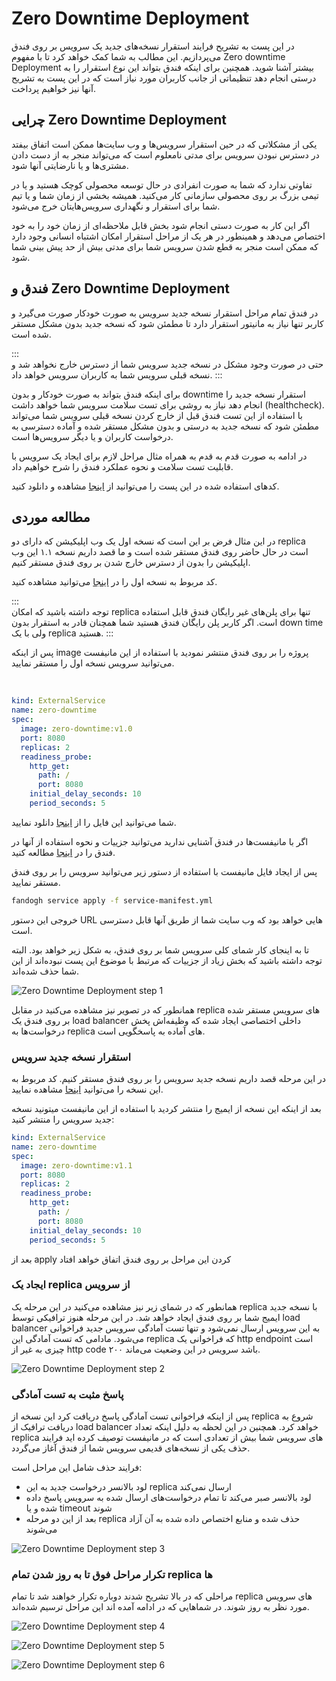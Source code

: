 # Zero Downtime Deployment

در این پست به تشریح فرایند استقرار نسخه‌های جدید یک سرویس بر روی فندق می‌پردازیم. این مطالب به شما کمک خواهد کرد تا با مفهوم Zero downtime Deployment بیشتر آشنا شوید. همچنین برای اینکه فندق بتواند این نوع استقرار را به درستی انجام  دهد تنظیماتی از جانب کاربران مورد نیاز است که در این پست به تشریح آنها نیز خواهیم پرداخت.

##  چرایی Zero Downtime Deployment

یکی از مشکلاتی که در حین استقرار سرویس‌ها و وب‌ سایت‌ها ممکن است اتفاق بیفتد در دسترس نبودن سرویس برای مدتی نامعلوم است که می‌تواند منجر به از دست دادن مشتری‌ها و یا نارضایتی آنها شود.

تفاوتی ندارد که شما به صورت انفرادی در حال توسعه محصولی کوچک هستید و یا در تیمی بزرگ بر روی محصولی سازمانی کار می‌کنید. همیشه بخشی از زمان شما و یا تیم شما برای استقرار و نگهداری سرویس‌هایتان خرج می‌شود.
 
اگر این کار به صورت دستی انجام شود بخش قابل ملاحظه‌ای از زمان خود را به خود اختصاص می‌دهد و همینطور در هر یک از مراحل استقرار امکان اشتباه انسانی وجود دارد که ممکن است منجر به قطع شدن سرویس شما برای مدتی بیش از حد پیش بینی شما شود. 


## فندق و Zero Downtime Deployment

در فندق تمام مراحل استقرار نسخه جدید سرویس به صورت خودکار صورت می‌گیرد و کاربر تنها نیاز به مانیتور استقرار دارد تا  مطمئن شود  که نسخه جدید بدون مشکل مستقر شده است.

:::     
 حتی در صورت وجود مشکل در نسخه جدید سرویس شما از دسترس خارج نخواهد شد و نسخه قبلی سرویس شما به کاربران سرویس خواهد داد. 
:::

برای اینکه فندق بتواند به صورت خودکار و بدون downtime استقرار نسخه جدید را انجام دهد نیاز به روشی برای تست سلامت سرویس شما خواهد داشت (healthcheck). با استفاده از این تست فندق قبل از خارج کردن نسخه قبلی سرویس شما می‌تواند مطمئن شود که نسخه جدید به درستی و بدون مشکل مستقر شده و آماده دسترسی به درخواست کاربران و یا دیگر سرویس‌ها است. 

در ادامه به صورت قدم به قدم به همراه مثال مراحل لازم برای ایجاد یک سرویس با قابلیت تست سلامت و نحوه عملکرد فندق را شرح خواهیم داد.


کدهای استفاده شده در این پست را می‌توانید از
[‌اینجا](
https://github.com/fandoghpaas/fandogh-examples/tree/master/zero-downtime
)
مشاهده و دانلود کنید.


## مطالعه موردی

در این مثال فرض بر این است که نسخه اول یک وب اپلیکیشن که دارای دو replica است در حال حاضر روی فندق مستقر شده است و ما قصد داریم نسخه ۱.۱ این وب اپلیکیشن را بدون از دسترس خارج شدن بر روی فندق مستقر کنیم. 

کد مربوط به نسخه اول را در 
[اینجا](
https://github.com/fandoghpaas/fandogh-examples/tree/master/zero-downtime/v1
)
می‌توانید مشاهده کنید.



:::   
توجه داشته باشید که امکان replica تنها برای پلن‌های غیر رایگان فندق قابل استفاده است. اگر کاربر پلن رایگان فندق هستید ‌شما همچنان قادر به استقرار بدون down time ولی با یک replica هستید.
:::


پس از اینکه image پروژه را بر روی فندق منتشر نمودید با استفاده از این مانیفست می‌توانید سرویس نسخه اول را مستقر نمایید.

‍
```yaml
kind: ExternalService
name: zero-downtime
spec:
  image: zero-downtime:v1.0
  port: 8080
  replicas: 2
  readiness_probe:
    http_get:
      path: /
      port: 8080
    initial_delay_seconds: 10
    period_seconds: 5

```


شما می‌توانید این فایل را از 
[اینجا](
https://github.com/fandoghpaas/fandogh-examples/blob/master/zero-downtime/service-manifest.yml
)
دانلود نمایید.



اگر با مانیفست‌ها در فندق آشنایی ندارید می‌توانید جزییات و نحوه استفاده از آنها در فندق را در
[اینجا](
https://docs.fandogh.cloud/docs/service-manifest.html
)
مطالعه کنید.

پس از ایجاد فایل مانیفست با استفاده از دستور زیر می‌توانید سرویس را بر روی فندق مستقر نمایید.

```bash
fandogh service apply -f service-manifest.yml
```

خروجی این دستور URL  هایی خواهد بود که وب سایت شما از طریق آنها قابل دسترسی است.

تا به اینجای کار شمای کلی سرویس شما بر روی فندق، به شکل زیر خواهد بود. البته توجه داشته باشید که بخش زیاد از جزییات که مرتبط با موضوع این پست نبوده‌اند از این شما حذف شده‌اند. 


![Zero Downtime Deployment step 1](/articles/zero-downtime1.png "Zero Downtime Deployment step 1")  


همانطور که در تصویر نیز مشاهده می‌کنید در مقابل replica های سرویس مستقر شده بر روی فندق یک load balancer داخلی اختصاصی ایجاد شده که وظیفه‌اش پخش درخواست‌ها به replica های آماده به پاسخگویی است. 


### استقرار نسخه جدید سرویس

در این مرحله قصد داریم نسخه جدید سرویس را بر روی فندق مستقر کنیم. کد مربوط به این نسخه را می‌توانید
[اینحا](
https://github.com/fandoghpaas/fandogh-examples/tree/master/zero-downtime/v1.1
)
مشاهده نمایید.



بعد از اینکه این نسخه از ایمیج را منتشر کردید با استفاده از این مانیفست میتونید نسخه جدید سرویس را منتشر کنید:

```yaml
kind: ExternalService
name: zero-downtime
spec:
  image: zero-downtime:v1.1
  port: 8080
  replicas: 2
  readiness_probe:
    http_get:
      path: /
      port: 8080
    initial_delay_seconds: 10
    period_seconds: 5
```

بعد از apply کردن این مراحل بر روی فندق اتفاق خواهد افتاد

### ایجاد یک replica از سرویس

همانطور که در شمای زیر نیز مشاهده می‌کنید در این مرحله یک replica با نسخه جدید ایمیج شما بر روی فندق ایجاد خواهد شد. در این مرحله هنوز ترافیکی توسط load balancer به این سرویس ارسال نمی‌شود و تنها تست آمادگی سرویس جدید فراخوانی می‌شود. مادامی که تست آمادگی این replica که فراخوانی یک http endpoint است چیزی به غیر از http code ۲۰۰ باشد سرویس در این وضعیت می‌ماند.

![Zero Downtime Deployment step 2](/articles/zero-downtime2.png "Zero Downtime Deployment step 2")


### پاسخ مثبت به تست آمادگی

پس از اینکه فراخوانی تست آمادگی پاسخ دریافت کرد این نسخه از replica شروع به دریافت ترافیک از load balancer خواهد کرد. همچنین در این لحظه به دلیل اینکه تعداد replica های سرویس شما بیش از تعدادی است که در مانیفست توصیف کرده اید فرایند حذف یکی از نسخه‌های قدیمی سرویس شما از فندق آغاز می‌گردد. 

فرایند حذف شامل این مراحل است:

* لود بالانسر درخواست جدید به این replica ارسال نمی‌کند
* لود بالانسر صبر می‌کند تا تمام درخواست‌های ارسال شده به سرویس پاسخ داده شده و یا timeout شوند
* بعد از این دو مرحله replica حذف شده و منابع اختصاص داده شده به آن آزاد می‌شوند

![Zero Downtime Deployment step 3](/articles/zero-downtime3.png "Zero Downtime Deployment step 3")


### تکرار مراحل فوق تا به روز شدن تمام replica ها

مراحلی که در بالا تشریح شدند دوباره تکرار خواهند شد تا تمام replica های سرویس مورد نظر به روز شوند. 
در شماهایی که در ادامه آمده اند این مراحل ترسیم شده‌اند.


![Zero Downtime Deployment step 4](/articles/zero-downtime4.png "Zero Downtime Deployment step 4")

![Zero Downtime Deployment step 5](/articles/zero-downtime5.png "Zero Downtime Deployment step 5")

![Zero Downtime Deployment step 6](/articles/zero-downtime6.png "Zero Downtime Deployment step 6")
